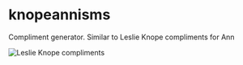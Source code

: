 # knopeannisms
Compliment generator.  Similar to Leslie Knope compliments for Ann

![Leslie Knope compliments](compliments?raw=true)
